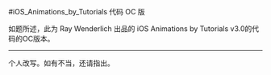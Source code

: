 #iOS_Animations_by_Tutorials 代码 OC 版

如题所述，此为 Ray Wenderlich 出品的 iOS Animations by Tutorials v3.0的代码的OC版本。

----------------------------

个人改写。如有不当，还请指出。